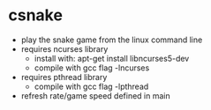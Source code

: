 # csnake
 - play the snake game from the linux command line
 - requires ncurses library
   - install with:
        apt-get install libncurses5-dev
   - compile with gcc flag -lncurses
 - requires pthread library
   - compile with gcc flag -lpthread
 - refresh rate/game speed defined in main
